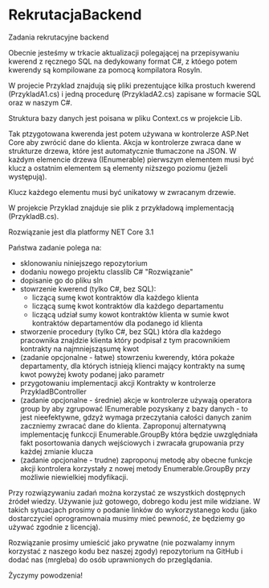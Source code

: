 # RekrutacjaBackend
Zadania rekrutacyjne backend

Obecnie jesteśmy w trkacie aktualizacji polegającej
na przepisywaniu kwerend z ręcznego SQL na dedykowany format C#,
z któego potem kwerendy są kompilowane za pomocą kompilatora Rosyln.

W projecie Przyklad znajdują się pliki prezentujące kilka prostuch kwerend (PrzykladA1.cs) i
jedną procedurę (PrzykladA2.cs) zapisane w formacie SQL oraz w naszym C#.

Struktura bazy danych jest poisana w pliku Context.cs w projekcie Lib.

Tak ptzygotowana kwerenda jest potem używana w kontrolerze ASP.Net Core aby zwrócić dane do
klienta. Akcja w kontrolerze zwraca dane w strukturze drzewa, które jest automatycznie tłumaczone 
na JSON. W każdym elemencie drzewa (IEnumerable) pierwszym elementem musi być klucz a ostatnim
elementem są elementy niższego poziomu (jeżeli występują).

Klucz każdego elementu musi być unikatowy w zwracanym drzewie.

W projekcie Przyklad znajduje sie plik z przykładową implementacją (PrzykladB.cs).

Rozwiązanie jest dla platformy NET Core 3.1

Państwa zadanie polega na:
 - sklonowaniu niniejszego repozytorium
 - dodaniu nowego projektu classlib C# "Rozwiązanie"
 - dopisanie go do pliku sln
 - stowrzenie kwerend (tylko C#, bez SQL):
    - liczącą sumę kwot kontraktów dla każdego klienta
    - liczącą sumę kwot kontraktów dla każdego departamentu
    - liczącą udział sumy kowot kontraktów klienta w sumie kwot kontraktów departamentów dla podanego id klienta
- stworzenie procedury (tylko C#, bez SQL) która dla każdego pracownika znajdzie klienta który podpisał z tym pracownikiem kontrakty na najmniejsząsumę kwot 
- (zadanie opcjonalne - łatwe) stowrzeniu kwerendy, która pokaże departamenty, dla których istnieją klienci mający kontrakty na sumę kwot powyżej kwoty podanej jako parametr
- przygotowaniu implementacji akcji Kontrakty w kontrolerze PrzykladBController
- (zadanie opcjonalne - średnie) akcje w kontrolerze używają operatora group by aby zgrupować IEnumerable pozyskany z bazy danych - to jest nieefektywne, gdzyż wymaga przeczytania całości danych zanim zaczniemy zwracać dane do klienta. Zaproponuj alternatywną implementację funkccji Enumerable.GroupBy która będzie uwzględniała fakt posortowania danych wejściowych i zwracała grupowania przy każdej zmianie klucza
- (zadanie opcjonalne - trudne) zaproponuj metodę aby obecne funkcje akcji kontrolera korzystały z nowej metody Enumerable.GroupBy przy możliwie niewielkiej modyfikacji.

Przy rozwiązywaniu zadań można korzystać ze wszystkich dostępnych źródeł wiedzy. Używanie już gotowego, dobrego kodu jest mile widziane.
W takich sytuacjach prosimy o podanie linków do wykorzystanego kodu (jako dostarczyciel oprogramownaia musimy mieć pewność, że będziemy
go używać zgodnie z licencją).

Rozwiązanie prosimy umieścić jako prywatne (nie pozwalamy innym korzystać z naszego kodu bez naszej zgody) repozytorium na GitHub i
dodać nas (mrgleba) do osób uprawnionych do przeglądania.

Życzymy powodzenia!